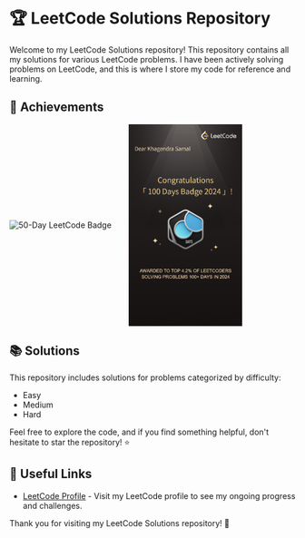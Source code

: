 # 🏆 LeetCode Solutions Repository

Welcome to my LeetCode Solutions repository! This repository contains all my solutions for various LeetCode problems. I have been actively solving problems on LeetCode, and this is where I store my code for reference and learning.

## 🌟 Achievements

<div style="display: flex; gap: 10px; align-items: center;">
  <img src="./50daysbadgeleetcode.png" alt="50-Day LeetCode Badge" width="200"/>
  <img src="./100 days leetcode.png" alt="100-Day LeetCode Badge" width="200"/>
</div>

## 📚 Solutions
This repository includes solutions for problems categorized by difficulty:
- Easy
- Medium
- Hard

Feel free to explore the code, and if you find something helpful, don't hesitate to star the repository! ⭐

## 🔗 Useful Links
- [LeetCode Profile](https://leetcode.com/u/khagendra_samal_1/) - Visit my LeetCode profile to see my ongoing progress and challenges.

Thank you for visiting my LeetCode Solutions repository! 🚀
